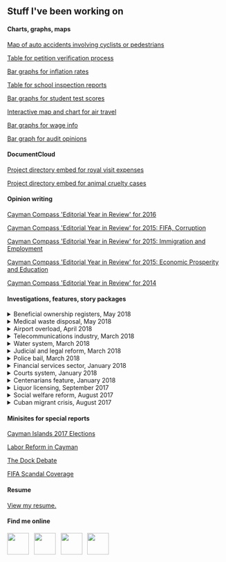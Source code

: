 ## Stuff I've been working on

#### Charts, graphs, maps

[Map of auto accidents involving cyclists or pedestrians](https://www.caymancompass.com/2019/09/11/44-cyclists-injured-on-cayman-roads-in-one-year/)

[Table for petition verification process](https://www.caymancompass.com/2019/09/10/signature-verification-reaches-99/)

[Bar graphs for inflation rates](https://www.caymancompass.com/2019/09/08/rents-rise-nearly-20-within-a-year/)

[Table for school inspection reports](https://www.caymancompass.com/2019/09/03/standards-report-challenges-remain-for-cayman-schools/)

[Bar graphs for student test scores](https://www.caymancompass.com/2019/08/28/student-test-scores-show-more-work-needs-to-be-done/)

[Interactive map and chart for air travel](https://www.caymancompass.com/2019/07/10/new-gateways-drive-tourism-growth/)

[Bar graphs for wage info](https://www.caymancompass.com/2019/06/24/wage-survey-shows-caymanians-earn-more-than-expat-workers/)

[Bar graph for audit opinions](https://www.caymancompass.com/2019/06/13/winspear-gives-clean-audits-to-35-agencies/)

#### DocumentCloud
  
[Project directory embed for royal visit expenses](https://www.caymancompass.com/2019/08/22/royal-visit-cost-cayman-more-than-300000/)

[Project directory embed for animal cruelty cases](https://www.caymancompass.com/2019/08/15/69-animal-cruelty-or-neglect-cases-reported-in-2018/)

#### Opinion writing

[Cayman Compass 'Editorial Year in Review' for 2016](https://www.caymancompass.com/2016/12/28/editorial-year-in-review/)

[Cayman Compass 'Editorial Year in Review' for 2015: FIFA, Corruption](https://www.caymancompass.com/2015/12/31/editorial-year-in-review-fifa-corruption/)

[Cayman Compass 'Editorial Year in Review' for 2015: Immigration and Employment](https://www.caymancompass.com/2015/12/29/editorial-year-in-review-immigration-and-employment/)

[Cayman Compass 'Editorial Year in Review' for 2015: Economic Prosperity and Education](https://www.caymancompass.com/2015/12/30/editorial-year-in-review-economic-prosperity-education/)

[Cayman Compass 'Editorial Year in Review' for 2014](https://www.caymancompass.com/2014/12/30/echoes-of-2014-a-year-of-strong-editorial-opinions-in-the-compass/)

#### Investigations, features, story packages

<details><summary>Beneficial ownership registers, May 2018</summary>
  
  <p><a href="https://www.caymancompass.com/2018/05/03/betrayal/">EDITORIAL – Betrayal!</a></p>
  
  <p><a href="https://www.caymancompass.com/2018/05/03/international-press-has-little-sympathy-for-dirty-money-tax-havens/">International press has little sympathy for ‘dirty money’ ‘tax havens’</a></p>
  
  <p><a href="https://www.caymancompass.com/2018/05/03/how-it-happened-the-uk-house-of-commons-vote/">How it happened: The UK House of Commons vote</a></p>
  
  <p><a href="https://www.caymancompass.com/2018/05/02/government-to-challenge-order-in-council/">Government to challenge order in council by UK</a></p>
  
  <p><a href="https://www.caymancompass.com/2018/05/02/overseas-territories-accuse-britain-of-modern-colonialism/">Overseas territories accuse Britain of ‘modern colonialism’</a></p>
  
  <p><a href="https://www.caymancompass.com/2018/05/01/uk-to-force-cayman-territories-to-make-company-owners-public/">UK to force Cayman, territories to make company owners public</a></p>
</details>

<details><summary>Medical waste disposal, May 2018</summary>
  
  <p><a href="https://www.caymancompass.com/2018/05/09/editorial-bracs-untreated-medical-waste-is-a-pan-cayman-problem/">EDITORIAL – Brac’s untreated medical waste is a ‘pan-Cayman’ problem</a></p>
  
  <p><a href="https://www.caymancompass.com/2018/05/07/untreated-biomedical-waste-dumped-at-brac-landfill/">Untreated biomedical waste dumped at Brac landfill</a></p>
  
  </details>

<details><summary>Airport overload, April 2018</summary>
  
  <p><a href="https://www.caymancompass.com/2018/04/05/editorial-eliminating-the-saturday-gridlock-at-owen-roberts/">EDITORIAL – Eliminating the Saturday gridlock at Owen Roberts</a></p>
  
  <p><a href="https://www.caymancompass.com/2018/04/05/compass-investigation-dissecting-the-airport-bottleneck/">Dissecting the airport bottleneck</a></p>
  
  </details>

<details><summary>Telecommunications industry, March 2018</summary>
  
  <p><a href="https://www.caymancompass.com/2018/03/22/compass-investigation-cayman-communications-from-telegrams-to-broadband/">Cayman communications: From telegrams to broadband</a></p>
  
  <p><a href="https://www.caymancompass.com/2018/03/22/subsea-cables-another-means-of-improving-internet-service/">Subsea cables: Another means of improving internet service</a></p>
  
  <p><a href="https://www.caymancompass.com/2018/03/22/where-cayman-ranks-in-internet-speed-price/">Where Cayman ranks in internet speed, price</a></p>
  
  </details>

<details><summary>Water system, March 2018</summary>
  
  <p><a href="https://www.caymancompass.com/2018/03/15/compass-investigation-caymans-water-where-it-comes-from-where-it-goes/">Cayman’s water – Where it comes from, where it goes …</a></p>
  
  <p><a href="https://www.caymancompass.com/2018/03/15/dealing-with-wastewater/">Dealing with wastewater</a></p>
  
  </details>

<details><summary>Judicial and legal reform, March 2018</summary>
  
  <p>
  
  [For select few, ‘no conviction’](https://www.caymancompass.com/2018/03/08/compass-investigation-for-select-few-no-conviction/)
  
  [When convictions go unrecorded in our courts](https://www.caymancompass.com/2018/03/08/editorial-when-convictions-go-unrecorded-in-our-courts/)
  
  </p></details>

<details><summary>Police bail, March 2018</summary>
  
  <p>
  
  [EDITORIAL – The injustice of open-ended police bail](https://www.caymancompass.com/2018/03/01/editorial-the-injustice-of-open-ended-police-bail/)
  
  [99 suspects on police bail without charges](https://www.caymancompass.com/2018/03/01/compass-investigative-report-99-suspects-on-police-bail-without-charges/)
  
  [Unlimited police bail could face legal challenge](https://www.caymancompass.com/2018/03/01/unlimited-police-bail-could-face-legal-challenge/)
  
  </p></details>

<details><summary>Financial services sector, January 2018</summary>
  
  <p>
  
  [EDITORIAL – Paying homage to Cayman’s essential ‘invisible’ giant](https://www.caymancompass.com/2018/01/25/editorial-paying-homage-to-caymans-essential-invisible-giant/)
  
  [Financial services industry: Cayman’s ‘invisible’ giant](https://www.caymancompass.com/2018/01/25/financial-services-industry-caymans-invisible-giant/)
  
  </p></details>

<details><summary>Courts system, January 2018</summary>
  
  <p>
  
  [EDITORIAL: Support the court — Build the building](https://www.caymancompass.com/2018/01/18/editorial-support-the-court-build-the-building/)
  
  [Jury duty: When the court calls](https://www.caymancompass.com/2018/01/18/jury-duty-when-the-court-calls/)
  
  [Juror pay and employer obligations](https://www.caymancompass.com/2018/01/18/juror-pay-and-employer-obligations/)
  
  </p></details>

<details><summary>Centenarians feature, January 2018</summary>
  
  <p>
  
  [EDITORIAL – An overflowing cakeful of candles to our Cayman centenarians](https://www.caymancompass.com/2018/01/11/editorial-an-overflowing-cakeful-of-candles-to-our-cayman-centenarians/)
  
  [Celebrating Cayman’s centenarians](https://www.caymancompass.com/2018/01/11/celebrating-caymans-centenarians/)
  
  [Seniors, centenarians and ‘supercentenarians’](https://www.caymancompass.com/2018/01/11/seniors-centenarians-and-supercentenarians/)
  
  </p></details>

<details><summary>Liquor licensing, September 2017</summary>
  
  <p>
  
  [EDITORIAL – Liquor Board must resign en masse](https://www.caymancompass.com/2017/09/28/editorial-liquor-board-must-resign-en-masse/)
  
  [Audit: Liquor Board reversed decision, altered minutes](https://www.caymancompass.com/2017/09/28/audit-liquor-board-reversed-decision-altered-minutes/)
  
  </p></details>

<details><summary>Social welfare reform, August 2017</summary>
  
  <p>
  
  [EDITORIAL – A ‘needs assessment’ of our welfare services](https://www.caymancompass.com/2017/08/31/editorial-a-needs-assessment-of-our-welfare-services/)
  
  [Seeking shelter: Life below the poverty line](https://www.caymancompass.com/2017/08/31/seeking-shelter-life-below-the-poverty-line/)
  
  [Social welfare quagmire: A decade of inefficiencies & rising costs](https://www.caymancompass.com/2017/08/31/social-welfare-quagmire-decade-of-inefficiencies-rising-costs/)
  
  [Veterans ask: Who’s receiving ‘veterans’ payments?](https://www.caymancompass.com/2017/08/31/veterans-ask-whos-receiving-veterans-payments/)
  
  [Social services: Echoes from 43 years ago](https://www.caymancompass.com/2017/08/31/social-services-echoes-from-43-years-ago/)
  
  </p></details>

<details><summary>Cuban migrant crisis, August 2017</summary>
  
  <p>
  
  [EDITORIAL – Cuban migration: Cayman’s conundrum](https://www.caymancompass.com/2017/08/27/editorial-cuban-migration-caymans-conundrum/)
  
  [Cuba to Cayman: One migrant’s saga](https://www.caymancompass.com/2017/08/24/cuba-to-cayman-one-migrants-saga/)
  
  </p></details>

#### Minisites for special reports

[Cayman Islands 2017 Elections](https://www.caymancompass.com/elections-2017/)

[Labor Reform in Cayman](http://www.compassdatadesk.com/special-report-labor-reform-cayman/)

[The Dock Debate](http://www.compassdatadesk.com/the-dock-debate/)

[FIFA Scandal Coverage](http://www.compassdatadesk.com/fifa-coverage-cayman-compass/)

#### Resume
[View my resume.](https://docs.google.com/document/d/1E4Ml1afuDkbE7NUZolfD6Dta_XTpJyKPCNjYQqrLs7A/edit?usp=sharing)

#### Find me online

[<img src="https://patrickbrendel.github.io/resources/compass-logo.jpg" width="50" target="_blank">](https://www.caymancompass.com/newsroom-staff/patrick-brendel/) &nbsp; [<img src="https://patrickbrendel.github.io/resources/github-icon.svg" width="50" target="_blank">](https://www.github.com/patrickbrendel) &nbsp; [<img src="https://patrickbrendel.github.io/resources/linkedin.svg" width="50" target="_blank">](https://www.linkedin.com/in/patrick-brendel-06b8713b) &nbsp; [<img src="https://patrickbrendel.github.io/resources/twitter.svg" width="50" target="_blank">](https://www.twitter.com/pbrendel)

<!---
Disclosure: Github, LinkedIn and Twitter logos downloaded from www.svgporn.com 
-->


